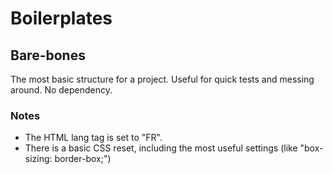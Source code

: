 # Boilerplates 

## Bare-bones

The most basic structure for a project. Useful for quick tests and messing around. No dependency.

### Notes

- The HTML lang tag is set to "FR".
- There is a basic CSS reset, including the most useful settings (like "box-sizing: border-box;")
